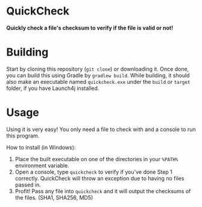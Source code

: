 # QuickCheck
<b>Quickly check a file's checksum to verify if the file is valid or not!</b>

# Building
Start by cloning this repository (`git clone`) or downloading it. Once done, you can build this using Gradle by `gradlew build`. 
While building, it should also make an executable named `quickcheck.exe` under the `build` or `target` folder, if you have Launch4j installed.

# Usage
Using it is very easy! You only need a file to check with and a console to run this program.

How to install (in Windows):
1. Place the built executable on one of the directories in your `%PATH%` environment variable.
2. Open a console, type `quickcheck` to verify if you've done Step 1 correctly. QuickCheck will throw an exception due to having no files passed in.
3. Profit! Pass any file into `quickcheck` and it will output the checksums of the files. (SHA1, SHA256, MD5)
